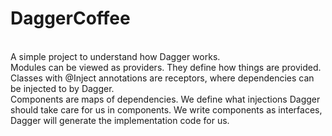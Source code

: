 # DaggerCoffee
<br />A simple project to understand how Dagger works.
<br />Modules can be viewed as providers. They define how things are provided.
<br />Classes with @Inject annotations are receptors, where dependencies can be injected to by Dagger.
<br />Components are maps of dependencies. We define what injections Dagger should take care for us in components. We write components as interfaces, Dagger will generate the implementation code for us.
